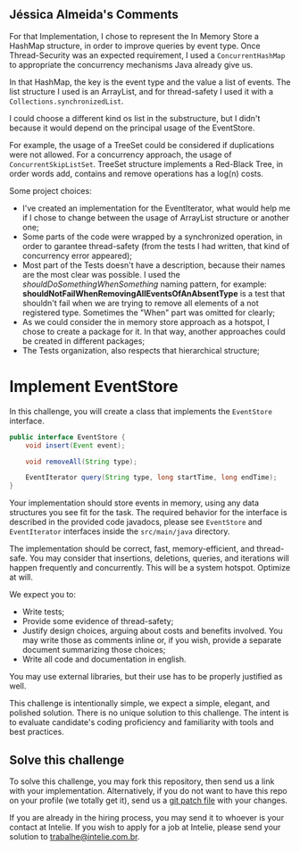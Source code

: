 ## Jéssica Almeida's Comments

For that Implementation, I chose to represent the In Memory Store 
a HashMap structure, in order to improve queries by event type.
Once Thread-Security was an expected requirement, I used a ```ConcurrentHashMap``` to appropriate the
concurrency mechanisms Java already give us.

In that HashMap, the key is the event type and the value a list of
events. The list structure I used is an ArrayList, and for thread-safety
I used it with a ```Collections.synchronizedList```.

I could choose a different kind os list in the substructure, but I didn't because it would depend on the
principal usage of the EventStore.

For example, the usage of a TreeSet could be considered if duplications were not allowed. For a concurrency approach,
the usage of ```ConcurrentSkipListSet```. TreeSet structure implements a Red-Black Tree, in order words add, contains and remove
operations has a log(n) costs.

Some project choices:
- I've created an implementation for the EventIterator, what would help me if I chose to change between the usage of
ArrayList structure or another one;
- Some parts of the code were wrapped by a synchronized operation, in order to garantee thread-safety
(from the tests I had written, that kind of concurrency error appeared);
- Most part of the Tests doesn't have a description, because their names are the most clear was possible.
I used the *shouldDoSomethingWhenSomething* naming pattern, for example:
 **shouldNotFailWhenRemovingAllEventsOfAnAbsentType** is a test that shouldn't fail when we are trying to
remove all elements of a not registered type. Sometimes the "When" part was omitted for clearly;
- As we could consider the in memory store approach as a hotspot, I chose to create a package for it. In that way,
another approaches could be created in different packages;
- The Tests organization, also respects that hierarchical structure;

# Implement EventStore

In this challenge, you will create a class that implements the `EventStore` 
interface.
 
```java
public interface EventStore {
    void insert(Event event);

    void removeAll(String type);

    EventIterator query(String type, long startTime, long endTime);
}
```

Your implementation should store events in memory, using any data structures 
you see fit for the task. The required behavior for the interface is described in the
provided code javadocs, please see `EventStore` and `EventIterator`
interfaces inside the `src/main/java` directory.
 
The implementation should be correct, fast, memory-efficient, and thread-safe. 
You may consider that insertions, deletions, queries, and iterations 
will happen frequently and concurrently. This will be a system hotspot. Optimize at will. 

We expect you to:
* Write tests;
* Provide some evidence of thread-safety;
* Justify design choices, arguing about costs 
  and benefits involved. You may write those as comments 
  inline or, if you wish, provide a separate document 
  summarizing those choices;
* Write all code and documentation in english.
  
You may use external libraries, but their use has to be 
properly justified as well.
 
This challenge is intentionally simple, we expect a simple,
elegant, and polished solution. There is no unique solution to this challenge. 
The intent is to evaluate candidate's coding proficiency and familiarity with 
tools and best practices.


## Solve this challenge

To solve this challenge, you may fork this repository, then 
send us a link with your implementation. Alternatively, if you do not want to have this repo on
your profile (we totally get it), send us a 
[git patch file](https://www.devroom.io/2009/10/26/how-to-create-and-apply-a-patch-with-git/) 
with your changes.

If you are already in the hiring process, you may send it to 
 whoever is your contact at Intelie. If you wish to apply for a job at 
 Intelie, please send your solution to [trabalhe@intelie.com.br](mailto:trabalhe@intelie.com.br).
